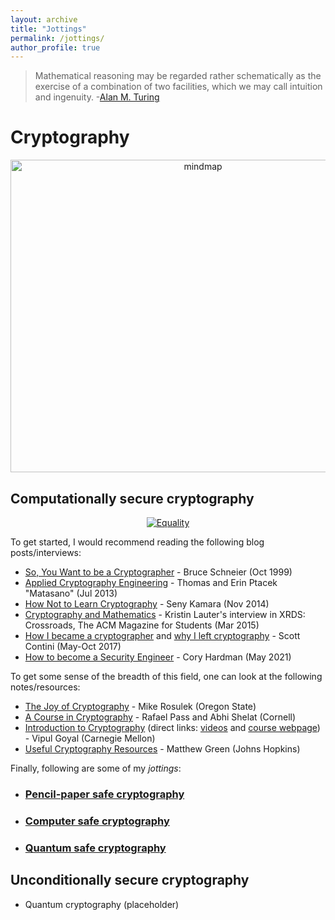 ```yaml
---
layout: archive
title: "Jottings"
permalink: /jottings/
author_profile: true
---
```


> Mathematical reasoning may be regarded rather schematically as the exercise of a combination of two facilities, which we may call intuition and ingenuity. 
> -[Alan M. Turing](https://en.wikiquote.org/wiki/Alan_Turing)

# Cryptography

<p>
<center>
<a href="https://gkorpal.github.io/files/Crypto_goals.tex">
     <img alt="mindmap" src="https://gkorpal.github.io/images/Crypto_goals.png" class="center"
          width="600" height="500">
</a>
</center>
</p>

## Computationally secure cryptography

<p>
<center>
<a href="https://xkcd.com/538/">
     <img alt="Equality" src="https://imgs.xkcd.com/comics/security.png" class="center">
</a>
</center>
</p>
<!----- **Kerckhoffs's principle:** *A cryptosystem should be secure even if everything about the system, except the key, is public knowledge.*----->

To get started, I would recommend reading the following blog posts/interviews:
* [So, You Want to be a Cryptographer](https://www.schneier.com/crypto-gram/archives/1999/1015.html#SoYouWanttobeaCryptographer) - Bruce Schneier (Oct 1999)
* [Applied Cryptography Engineering](https://sockpuppet.org/blog/2013/07/22/applied-practical-cryptography/) - Thomas and Erin Ptacek "Matasano" (Jul 2013)
* [How Not to Learn Cryptography](http://esl.cs.brown.edu/blog/how-not-to-learn-cryptography/) - Seny Kamara (Nov 2014)
* [Cryptography and Mathematics](https://dl.acm.org/doi/10.1145/2730916) - Kristin Lauter's interview in XRDS: Crossroads, The ACM Magazine for Students (Mar 2015)
* [How I became a cryptographer](https://littlemaninmyhead.wordpress.com/2017/05/18/how-i-became-a-cryptographer/) and [why I left cryptography](https://littlemaninmyhead.wordpress.com/2017/10/23/why-i-left-cryptography/) - Scott Contini (May-Oct 2017)
* [How to become a Security Engineer](https://www.coryhardman.com/2021/05/how-to-become-security-engineer.html) - Cory Hardman (May 2021)

To get some sense of the breadth of this field, one can look at the following notes/resources:
* [The Joy of Cryptography](https://joyofcryptography.com/) - Mike Rosulek (Oregon State)
* [A Course in Cryptography](http://www.cs.cornell.edu/courses/cs4830/2010fa/lecnotes.pdf) - Rafael Pass and Abhi Shelat (Cornell)
* [Introduction to Cryptography](https://www.cs.cmu.edu/~goyal/15356/lecture_notes.pdf) (direct links: [videos](https://youtube.com/playlist?list=PLI3cKEs5b6gvelkJnHf16r3ADhYvcQjdr) and [course webpage](https://www.cs.cmu.edu/~goyal/15356/)) - Vipul Goyal (Carnegie Mellon)
* [Useful Cryptography Resources](https://blog.cryptographyengineering.com/useful-cryptography-resources/) - Matthew Green (Johns Hopkins)

Finally, following are some of my *jottings*:
* ### [Pencil-paper safe cryptography](https://gkorpal.github.io/pencil)
* ### [Computer safe cryptography](https://gkorpal.github.io/computer)
* ### [Quantum safe cryptography](https://gkorpal.github.io/quantum)

## Unconditionally secure cryptography

- Quantum cryptography (placeholder)

